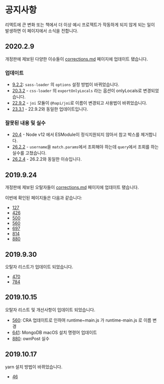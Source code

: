 # 공지사항

리액트에 큰 변화 또는 책에서 더 이상 예시 프로젝트가 작동하게 되지 않게 되는 일이 발생하면 이 페이지에서 소식을 전합니다.

## 2020.2.9

개정판에 제보된 다양한 이슈들이 [corrections.md](https://github.com/velopert/learning-react/blob/master/corrections.md) 페이지에 업데이트 됐습니다.

### 업데이트

- [9.2.2](https://github.com/velopert/learning-react/blob/master/corrections.md#922-pg-230-231-%EC%97%85%EB%8D%B0%EC%9D%B4%ED%8A%B8): `sass-loader` 의 `options` 설정 방법이 바뀌었습니다.
- [20.3.2](https://github.com/velopert/learning-react/blob/master/corrections.md#2032-pg-549-550-%EC%97%85%EB%8D%B0%EC%9D%B4%ED%8A%B8) - `css-loader` 의 `exportOnlyLocals` 라는 옵션이 onlyLocals로 변경되었습니다.
- [22.9.2](https://github.com/velopert/learning-react/blob/master/corrections.md#2292-pg669---672-%EC%97%85%EB%8D%B0%EC%9D%B4%ED%8A%B8) - `joi` 모듈이 `@hapi/joi`로 이름이 변경되고 사용법이 바뀌었습니다.
- [23.3.1](https://github.com/velopert/learning-react/blob/master/corrections.md#2331-pg691-%EC%97%85%EB%8D%B0%EC%9D%B4%ED%8A%B8) - 22.9.2와 동일한 업데이트입니다.

### 잘못된 내용 및 실수

- [20.4](https://github.com/velopert/learning-react/blob/master/corrections.md#224-pg-646-%EC%A0%95%EC%A0%95) - Node v12 에서 ESModule이 정식지원되지 않아서 참고 박스를 제거합니다.
- [26.2.2](https://github.com/velopert/learning-react/blob/master/corrections.md#2622-pg-857---858-%EC%8B%A4%EC%88%98) - `username`을 `match.params`에서 조회해야 하는데 `query`에서 조회를 하는 실수를 고쳤습니다.
- [26.2.4](https://github.com/velopert/learning-react/blob/master/corrections.md#2624-pg-869---870-%EC%8B%A4%EC%88%98) - 26.2.2와 동일한 이슈입니다.

## 2019.9.24

개정판에 제보된 오탈자들이 [corrections.md](https://github.com/velopert/learning-react/blob/master/corrections.md) 페이지에 업데이트 됐습니다.

이번에 확인된 페이지들은 다음과 같습니다:

- [127](https://github.com/velopert/learning-react/blob/master/corrections.md#4221-pg-127)
- [426](https://github.com/velopert/learning-react/blob/master/corrections.md#16210-pg-426)
- [500](https://github.com/velopert/learning-react/blob/master/corrections.md#18315-pg500)
- [560](https://github.com/velopert/learning-react/blob/master/corrections.md#2035-pg-560)
- [697](https://github.com/velopert/learning-react/blob/master/corrections.md#2342-pg-697)
- [814](https://github.com/velopert/learning-react/blob/master/corrections.md#2521-pg-814)
- [880](https://github.com/velopert/learning-react/blob/master/corrections.md#2712-pg-880)

## 2019.9.30

오탈자 리스트가 업데이트 되었습니다.

- [470](https://github.com/velopert/learning-react/blob/master/corrections.md#1776-pg-470)
- [784](https://github.com/velopert/learning-react/blob/master/corrections.md#2426-pg-784)

## 2019.10.15

오탈자 리스트 및 개선사항이 업데이트 되었습니다.

- [560](https://github.com/velopert/learning-react/blob/master/corrections.md#222-pg-641): CRA 업데이트로 인하여 runtime~main.js 가 runtime-main.js 로 이름 변경
- [641](https://github.com/velopert/learning-react/blob/master/corrections.md#222-pg-641): MongoDB macOS 설치 명령어 업데이트
- [880](https://github.com/velopert/learning-react/blob/master/corrections.md#222-pg-641): ownPost 실수

## 2019.10.17

yarn 설치 방법이 바뀌었습니다.

- [46](https://github.com/velopert/learning-react/blob/master/corrections.md#132-pg-46)
